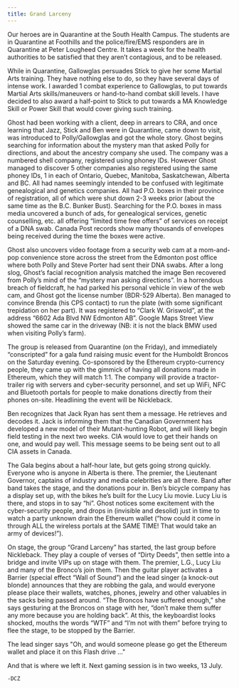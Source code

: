 ```yaml
---
title: Grand Larceny
---
```

Our heroes are in Quarantine at the South Health Campus. The students are in Quarantine at Foothills and the police/fire/EMS responders are in Quarantine at Peter Lougheed Centre. It takes a week for the health authorities to be satisfied that they aren’t contagious, and to be released.
<!--more-->
While in Quarantine, Gallowglas persuades Stick to give her some Martial Arts training. They have nothing else to do, so they have several days of intense work. I awarded 1 combat experience to Gallowglas, to put towards Martial Arts skills/maneuvers or hand-to-hand combat skill levels. I have decided to also award a half-point to Stick to put towards a MA Knowledge Skill or Power Skill that would cover giving such training.

Ghost had been working with a client, deep in arrears to CRA, and once learning that Jazz, Stick and Ben were in Quarantine, came down to visit, was introduced to Polly/Gallowglas and got the whole story. Ghost begins searching for information about the mystery man that asked Polly for directions, and about the ancestry company she used. The company was a numbered shell company, registered using phoney IDs. However Ghost managed to discover 5 other companies also registered using the same phoney IDs, 1 in each of Ontario, Quebec, Manitoba, Saskatchewan, Alberta and BC. All had names seemingly intended to be confused with legitimate genealogical and genetics companies. All had P.O. boxes in their province of registration, all of which were shut down 2-3 weeks prior (about the same time as the B.C. Bunker Bust). Searching for the P.O. boxes in mass media uncovered a bunch of ads, for genealogical services, genetic counselling, etc. all offering “limited time free offers” of services on receipt of a DNA swab. Canada Post records show many thousands of envelopes being received during the time the boxes were active.

Ghost also uncovers video footage from a security web cam at a mom-and-pop convenience store across the street from the Edmonton post office where both Polly and Steve Porter had sent their DNA swabs. After a long slog, Ghost’s facial recognition analysis matched the image Ben recovered from Polly’s mind of the “mystery man asking directions”. In a horrendous breach of fieldcraft, he had parked his personal vehicle in view of the web cam, and Ghost got the license number (BDR-529 Alberta). Ben managed to convince Brenda (his CPS contact) to run the plate (with some significant trepidation on her part). It was registered to “Clark W. Griswold”, at the address “6602 Ada Blvd NW Edmonton AB”. Google Maps Street View showed the same car in the driveway (NB: it is not the black BMW used when visiting Polly’s farm).

The group is released from Quarantine (on the Friday), and immediately “conscripted” for a gala fund raising music event for the Humboldt Broncos on the Saturday evening. Co-sponsored by the Ethereum crypto-currency people, they came up with the gimmick of having all donations made in Ethereum, which they will match 1:1. The company will provide a tractor-trailer rig with servers and cyber-security personnel, and set up WiFi, NFC and Bluetooth portals for people to make donations directly from their phones on-site. Headlining the event will be Nickleback.

Ben recognizes that Jack Ryan has sent them a message. He retrieves and decodes it. Jack is informing them that the Canadian Government has developed a new model of their Mutant-hunting Robot, and will likely begin field testing in the next two weeks. CIA would love to get their hands on one, and would pay well. This message seems to be being sent out to all CIA assets in Canada.

The Gala begins about a half-hour late, but gets going strong quickly. Everyone who is anyone in Alberta is there. The premier, the Lieutenant Governor, captains of industry and media celebrities are all there. Band after band takes the stage, and the donations pour in. Ben’s bicycle company has a display set up, with the bikes he’s built for the Lucy Liu movie. Lucy Liu is there, and stops in to say “hi”. Ghost notices some excitement with the cyber-security people, and drops in (invisible and desolid) just in time to watch a party unknown drain the Ethereum wallet (“how could it come in through ALL the wireless portals at the SAME TIME! That would take an army of devices!”).

On stage, the group “Grand Larceny” has started, the last group before Nickleback. They play a couple of verses of “Dirty Deeds”, then settle into a bridge and invite VIPs up on stage with them. The premier, L.G., Lucy Liu and many of the Bronco’s join them. Then the guitar player activates a Barrier (special effect “Wall of Sound”) and the lead singer (a knock-out blonde) announces that they are robbing the gala, and would everyone please place their wallets, watches, phones, jewelry and other valuables in the sacks being passed around. “The Broncos have suffered enough,” she says gesturing at the Broncos on stage with her, “don’t make them suffer any more because you are holding back”. At this, the keyboardist looks shocked, mouths the words “WTF” and “I’m not with them” before trying to flee the stage, to be stopped by the Barrier.

The lead singer says "Oh, and would someone please go get the Ethereum wallet and place it on this Flash drive …"

And that is where we left it. Next gaming session is in two weeks, 13 July.

    -DCZ